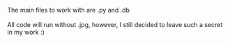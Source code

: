 <p> The main files to work with are .py and .db <br> <br> All code will run without .jpg, however, I still decided to leave such a secret in my work :) </p>
